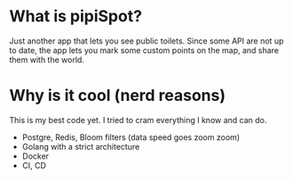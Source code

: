 # What is pipiSpot?
Just another app that lets you see public toilets. Since some API are not up to date, the app lets you mark some custom points on the map, and share them with the world. 

# Why is it cool (nerd reasons)
This is my best code yet. I tried to cram everything I know and can do.
- Postgre, Redis, Bloom filters (data speed goes zoom zoom)
- Golang with a strict architecture
- Docker
- CI, CD

